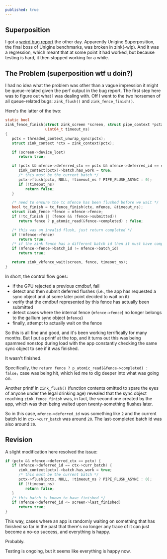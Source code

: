 ```yaml
---
published: true
---
```

## Superposition

I got a [weird bug report](https://gitlab.freedesktop.org/zmike/mesa/-/issues/71) the other day. Apparently Unigine Superposition, the final boss of Unigine benchmarks, was broken in zink(-wip). And it was a regression, which meant that at some point it had worked, but because testing is hard, it then stopped working for a while.

## The Problem (superposition wtf u doin?)
I had no idea what the problem was other than a vague impression it might be queue-related given the perf output in the bug report. The first step here was to figure out what I was dealing with. Off I went to the two horsemen of all queue-related bugs: `zink_flush()` and `zink_fence_finish()`.

Here's the latter of the two:

```c
static bool
zink_fence_finish(struct zink_screen *screen, struct pipe_context *pctx, struct zink_tc_fence *mfence,
                  uint64_t timeout_ns)
{
   pctx = threaded_context_unwrap_sync(pctx);
   struct zink_context *ctx = zink_context(pctx);

   if (screen->device_lost)
      return true;

   if (pctx && mfence->deferred_ctx == pctx && mfence->deferred_id == ctx->curr_batch) {
      zink_context(pctx)->batch.has_work = true;
      /* this must be the current batch */
      pctx->flush(pctx, NULL, !timeout_ns ? PIPE_FLUSH_ASYNC : 0);
      if (!timeout_ns)
         return false;
   }

   /* need to ensure the tc mfence has been flushed before we wait */
   bool tc_finish = tc_fence_finish(ctx, mfence, &timeout_ns);
   struct zink_fence *fence = mfence->fence;
   if (!tc_finish || (fence && !fence->submitted))
      return fence ? p_atomic_read(&fence->completed) : false;

   /* this was an invalid flush, just return completed */
   if (!mfence->fence)
      return true;
   /* if the zink fence has a different batch id then it must have completed and been recycled already */
   if (mfence->fence->batch_id != mfence->batch_id)
      return true;

   return zink_vkfence_wait(screen, fence, timeout_ns);
}
```

In short, the control flow goes:
* if the GPU rejected a previous cmdbuf, fail
* detect and then submit deferred flushes (i.e., the app has requested a sync object and at some later point decided to wait on it)
* verify that the cmdbuf represented by this fence has actually been submitted
* detect cases where the internal fence (`mfence->fence`) no longer belongs to the gallium sync object (`mfence`)
* finally, attempt to actually wait on the fence

So this is all fine and good, and it's been working terrifically for many months. But I put a printf at the top, and it turns out this was being spammed nonstop during load with the app constantly checking the same sync object to see if it was finished.

It wasn't finished.

Specifically, the `return fence ? p_atomic_read(&fence->completed) : false;` case was being hit, which led me to dig deeper into what was going on.

Another printf in `zink_flush()` (function contents omitted to spare the eyes of anyone under the legal drinking age) revealed that the sync object reaching `zink_fence_finish` was, in fact, the second one created by the app, which was then being waited upon twenty-something flushes later.

So in this case, `mfence->deferred_id` was something like `2` and the current batch id in `ctx->curr_batch` was around `20`. The last-completed batch id was also around `20`.

## Revision
A slight modification here resolved the issue:

```c
if (pctx && mfence->deferred_ctx == pctx) {
   if (mfence->deferred_id == ctx->curr_batch) {
      zink_context(pctx)->batch.has_work = true;
      /* this must be the current batch */
      pctx->flush(pctx, NULL, !timeout_ns ? PIPE_FLUSH_ASYNC : 0);
      if (!timeout_ns)
         return false;
   }
   /* this batch is known to have finished */
   if (mfence->deferred_id <= screen->last_finished)
      return true;
}
```

This way, cases where an app is randomly waiting on something that has finished so far in the past that there's no longer any trace of it can just become a no-op success, and everything is happy.

Probably.

Testing is ongoing, but it seems like everything is happy now.

